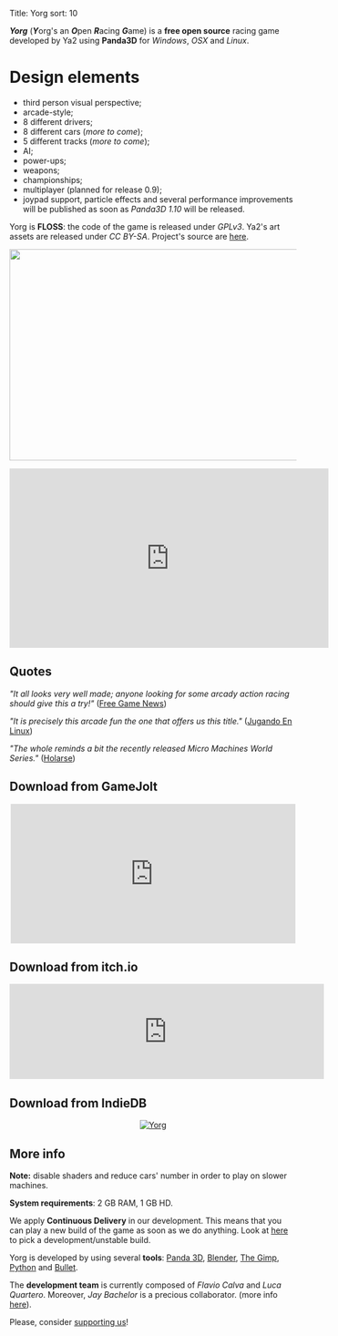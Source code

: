 Title: Yorg
sort: 10

***Yorg*** (***Y***org's an ***O***pen ***R***acing ***G***ame) is a **free open source** racing game developed by Ya2 using **Panda3D** for *Windows*, *OSX* and *Linux*.

Design elements
===============

* third person visual perspective;
* arcade-style;
* 8 different drivers;
* 8 different cars (*more to come*);
* 5 different tracks (*more to come*);
* AI;
* power-ups;
* weapons;
* championships;
* multiplayer (planned for release 0.9);
* joypad support, particle effects and several performance improvements will be published as soon as *Panda3D 1.10* will be released.

Yorg is **FLOSS**: the code of the game is released under *GPLv3*. Ya2's art assets are released under *CC BY-SA*. Project's source are [here](https://github.com/cflavio/yorg).

<p align="center"><a href="{filename}/images/yorg/1.jpg"><img src="{filename}/images/yorg/1.jpg" width="660" height="371" /></a></p>

<p align="center"><iframe width="560" height="315" src="https://www.youtube.com/embed/Hr8iXhzgRCI" frameborder="0" allowfullscreen></iframe></p>

Quotes
------

*"It all looks very well made; anyone looking for some arcady action racing should give this a try!"* ([Free Game News](http://fossgames.blogspot.it/2017/08/yorg.html))

*"It is precisely this arcade fun the one that offers us this title."* ([Jugando En Linux](http://www.jugandoenlinux.com/index.php/homepage/generos/carreras/item/580-yorg-un-juego-de-carreras-open-source))

*"The whole reminds a bit the recently released Micro Machines World Series."* ([Holarse](https://www.holarse-linuxgaming.de/wiki/yorg))

Download from GameJolt
----------------------

<p align="center"><iframe src="https://widgets.gamejolt.com/package/v1?key=HCPQut48&amp;theme=light" width="500" height="245" frameborder="0"></iframe></p>

Download from itch.io
---------------------

<p align="center"><iframe src="https://itch.io/embed/133201" width="552" height="167" frameborder="0"></iframe></p>

Download from IndieDB
---------------------

<p align="center"><a title="View Yorg on Indie DB" href="http://www.indiedb.com/games/yorg" target="_blank""><img src="http://button.indiedb.com/popularity/medium/games/44744.png" alt="Yorg"/></a></p>

More info
---------

**Note:** disable shaders and reduce cars' number in order to play on slower machines.

**System requirements**: 2 GB RAM, 1 GB HD.

We apply **Continuous Delivery** in our development. This means that you can play a new build of the game as soon as we do anything. Look at [here](http://www.ya2tech.it/download.html) to pick a development/unstable build.

Yorg is developed by using several **tools**: [Panda 3D](http://www.panda3d.org), [Blender](https://www.blender.org), [The Gimp](http://www.gimp.org), [Python](https://www.python.org) and [Bullet](http://bulletphysics.org).

The **development team** is currently composed of *Flavio Calva* and *Luca Quartero*. Moreover, *Jay Bachelor* is a precious collaborator. (more info [here]({filename}/pages/about.md)).

Please, consider [supporting us]({filename}/pages/support_us.md)!
